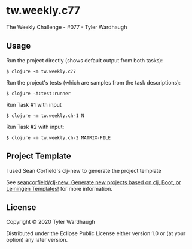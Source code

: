 # tw.weekly.c77


The Weekly Challenge - #077 - Tyler Wardhaugh

## Usage

Run the project directly (shows default output from both tasks):

    $ clojure -m tw.weekly.c77

Run the project's tests (which are samples from the task descriptions):

    $ clojure -A:test:runner

Run Task #1 with input

    $ clojure -m tw.weekly.ch-1 N

Run Task #2 with input:

    $ clojure -m tw.weekly.ch-2 MATRIX-FILE

## Project Template

I used Sean Corfield's clj-new to generate the project template

See [seancorfield/clj-new: Generate new projects based on clj, Boot, or Leiningen Templates!](https://github.com/seancorfield/clj-new) for more information.

## License

Copyright © 2020 Tyler Wardhaugh

Distributed under the Eclipse Public License either version 1.0 or (at
your option) any later version.

